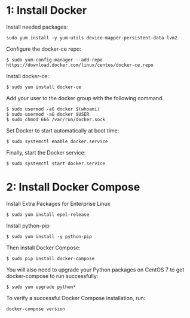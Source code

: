 
# 1: Install Docker

Install needed packages:

```
sudo yum install -y yum-utils device-mapper-persistent-data lvm2
```

Configure the docker-ce repo:

```
$ sudo yum-config-manager --add-repo https://download.docker.com/linux/centos/docker-ce.repo
```

Install docker-ce:
```
$ sudo yum install docker-ce
```

Add your user to the docker group with the following command.
```
$ sudo usermod -aG docker $(whoami)
$ sudo usermod -aG docker $USER
$ sudo chmod 666 /var/run/docker.sock
```

Set Docker to start automatically at boot time:
```
$ sudo systemctl enable docker.service
```

Finally, start the Docker service:
```
$ sudo systemctl start docker.service
```

# 2: Install Docker Compose

Install Extra Packages for Enterprise Linux
```
$ sudo yum install epel-release
```

Install python-pip
```
$ sudo yum install -y python-pip
```

Then install Docker Compose:

```
$ sudo pip install docker-compose
```


You will also need to upgrade your Python packages on CentOS 7 to get docker-compose to run successfully:

```
$ sudo yum upgrade python*
```

To verify a successful Docker Compose installation, run:
```
docker-compose version
```
